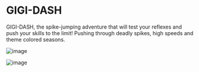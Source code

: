 # GIGI-DASH
GIGI-DASH, the spike-jumping adventure that will test your reflexes and push your skills to the limit! Pushing through deadly spikes, high speeds and theme colored seasons.

![image](https://github.com/GIGI-CodeAce/GIGI-DASH/assets/142694357/9d7e312f-da32-4224-af4b-58dcfafd7335)

![image](https://github.com/GIGI-CodeAce/GIGI-DASH/assets/142694357/f5a574e9-a3c9-4ff4-b525-c97c8406e36e)

